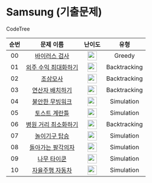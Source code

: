 # Samsung (기출문제)

CodeTree

|          순번          |        문제 이름         |         난이도          |          유형          |  
| :-----: | :-----: | :-----: | :-----: |  
| 00 | <a href="https://www.codetree.ai/training-field/frequent-problems/problems/virus-detector" target="_blank">바이러스 검사</a> | <img height="25px" width="25px" src="https://static.solved.ac/tier_small/4.svg"/> | Greedy |
| 01 | <a href="https://www.codetree.ai/training-field/frequent-problems/problems/max-of-outsourcing-profit" target="_blank">외주 수익 최대화하기</a> | <img height="25px" width="25px" src="https://static.solved.ac/tier_small/8.svg"/> | Backtracking |
| 02 | <a href="https://www.codetree.ai/training-field/frequent-problems/problems/three-at-dawn-and-four-at-dusk" target="_blank">조삼모사</a> | <img height="25px" width="25px" src="https://static.solved.ac/tier_small/9.svg"/> | Backtracking |
| 03 | <a href="https://www.codetree.ai/training-field/frequent-problems/problems/arrange-operator" target="_blank">연산자 배치하기</a> | <img height="25px" width="25px" src="https://static.solved.ac/tier_small/10.svg"/> | Backtracking |
| 04 | <a href="https://www.codetree.ai/training-field/frequent-problems/problems/unstable-moving-walk" target="_blank">불안한 무빙워크</a> | <img height="25px" width="25px" src="https://static.solved.ac/tier_small/11.svg"/> | Simulation |
| 05 | <a href="https://www.codetree.ai/training-field/frequent-problems/problems/toast-eggmold" target="_blank">토스트 계란틀</a> | <img height="25px" width="25px" src="https://static.solved.ac/tier_small/11.svg"/> | Simulation |
| 06 | <a href="https://www.codetree.ai/training-field/frequent-problems/problems/min-of-hospital-distance" target="_blank">병원 거리 최소화하기</a> | <img height="25px" width="25px" src="https://static.solved.ac/tier_small/11.svg"/> | Backtracking |
| 07 | <a href="https://www.codetree.ai/training-field/frequent-problems/problems/go-on-the-rides" target="_blank">놀이기구 탑승</a> | <img height="25px" width="25px" src="https://static.solved.ac/tier_small/11.svg"/> | Simulation |
| 08 | <a href="https://www.codetree.ai/training-field/frequent-problems/problems/rounding-eight-angle" target="_blank">돌아가는 팔각의자</a> | <img height="25px" width="25px" src="https://static.solved.ac/tier_small/11.svg"/> | Simulation |
| 09 | <a href="https://www.codetree.ai/training-field/frequent-problems/problems/tree-tycoon" target="_blank">나무 타이쿤</a> | <img height="25px" width="25px" src="https://static.solved.ac/tier_small/11.svg"/> | Simulation |
| 10 | <a href="https://www.codetree.ai/training-field/frequent-problems/problems/autonomous-driving" target="_blank">자율주행 자동차</a> | <img height="25px" width="25px" src="https://static.solved.ac/tier_small/11.svg"/> | Simulation |
